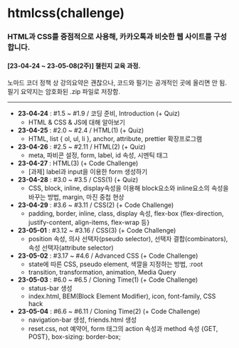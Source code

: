 # htmlcss(challenge)
### HTML과 CSS를 중점적으로 사용해, 카카오톡과 비슷한 웹 사이트를 구성합니다.  
#### [23-04-24 ~ 23-05-08(2주)] 챌린지 교육 과정.  
  
노마드 코더 정책 상 강의요약은 괜찮으나, 코드와 필기는 공개적인 곳에 올리면 안 됨.  
필기 요약지는 암호화된 .zip 파일로 저장함.

---

- **23-04-24** : #1.5 ~ #1.9 / 코딩 준비, Introduction (+ Quiz)
    - HTML & CSS & JS에 대해 알아보기
- **23-04-25** : #2.0 ~ #2.4 / HTML(1) (+ Quiz)
    - HTML, list { ol, ul, li }, anchor, attribute, prettier 확장프로그램
- **23-04-26** : #2.5 ~ #2.11 / HTML(2) (+ Quiz)
    - meta, 파비콘 설정, form, label, id 속성, 시멘틱 태그
- **23-04-27** : HTML(3) (+ Code Challenge)
    - [과제] label과 input을 이용한 form 생성하기
- **23-04-28** : #3.0 ~ #3.5 / CSS(1) (+ Quiz)
    - CSS, block, inline, display속성을 이용해 block요소와 inline요소의 속성을 바꾸는 방법, margin, 마진 중첩 현상
- **23-04-29** : #3.6 ~ #3.11 / CSS(2) (+ Code Challenge)
    - padding, border, inline, class, display 속성, flex-box {flex-direction, justify-content, align-items, flex-wrap 등}
- **23-05-01** : #3.12 ~ #3.16 / CSS(3) (+ Code Challenge)
    - position 속성, 의사 선택자(pseudo selector), 선택자 결합(combinators), 속성 선택자(attribute selector)
- **23-05-02** : #3.17 ~ #4.6 / Advanced CSS (+ Code Challenge)
    - state에 따른 CSS, pseudo element, 색깔을 지정하는 방법, :root
    - transition, transformation, animation, Media Query
- **23-05-03** : #6.0 ~ #6.5 / Cloning Time(1) (+ Code Challenge)
    - status-bar 생성
    - index.html, BEM(Block Element Modifier), icon, font-family, CSS hack
- **23-05-04** : #6.6 ~ #6.11 / Cloning Time(2) (+ Code Challenge)
    - navigation-bar 생성, friends.html 생성
    - reset.css, not 예약어, form 태그의 action 속성과 method 속성 {GET, POST}, box-sizing: border-box;